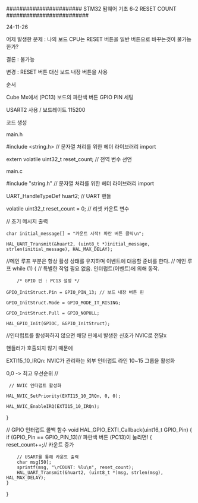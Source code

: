 ####################### STM32 펌웨어 기초 6-2 RESET COUNT #########################


24-11-26 


어제 발생한 문제 : 나의 보드 CPU는 RESET 버튼을 일반 버튼으로 바꾸는것이 불가능한가? 


결론 : 불가능 


변경 : RESET 버튼 대신 보드 내장 버튼을 사용 


순서

Cube Mx에서 (PC13) 보드의 파란색 버튼 GPIO PIN 세팅 

USART2 사용 / 보드레이트 115200 

코드 생성 

main.h 

#include <string.h> // 문자열 처리를 위한 헤더 라이브러리 import 

extern volatile uint32_t reset_count; // 전역 변수 선언

main.c

#include "string.h" // 문자열 처리를 위한 헤더 라이브러리 import

UART_HandleTypeDef huart2; // UART 핸들

volatile uint32_t reset_count = 0; // 리셋 카운트 변수

// 초기 메시지 출력

    char initial_message[] = "카운트 시작! 파란 버튼 클릭\n";
    
    HAL_UART_Transmit(&huart2, (uint8_t *)initial_message, strlen(initial_message), HAL_MAX_DELAY);

//메인 루프 부분은 항상 활성 상태를 유지하며 이벤트에 대응할 준비를 한다.
 // 메인 루프
    while (1)
    {
        // 특별한 작업 필요 없음. 인터럽트(이벤트)에 의해 동작.


        /* GPIO 핀 : PC13 설정 */
        
    GPIO_InitStruct.Pin = GPIO_PIN_13; // 보드 내장 버튼 핀
    
    GPIO_InitStruct.Mode = GPIO_MODE_IT_RISING;
    
    GPIO_InitStruct.Pull = GPIO_NOPULL;
    
    HAL_GPIO_Init(GPIOC, &GPIO_InitStruct);

//인터럽트를 활성화하지 않으면 해당 핀에서 발생한 신호가 NVIC로 전달x

핸들러가 호출되지 않기 때문에 

EXTI15_10_IRQn: NVIC가 관리하는 외부 인터럽트 라인 10~15 그룹을 활성화

0,0 -> 최고 우선순위 //

     // NVIC 인터럽트 활성화 
     
    HAL_NVIC_SetPriority(EXTI15_10_IRQn, 0, 0);
    
    HAL_NVIC_EnableIRQ(EXTI15_10_IRQn);
}


// GPIO 인터럽트 콜백 함수
void HAL_GPIO_EXTI_Callback(uint16_t GPIO_Pin)
{
    if (GPIO_Pin == GPIO_PIN_13)// 파란색 버튼 (PC13)이 눌리면! 
    {
        reset_count++;// 카운트 증가

        // USART를 통해 카운트 출력
        char msg[50];
        sprintf(msg, "\rCOUNT: %lu\n", reset_count);
        HAL_UART_Transmit(&huart2, (uint8_t *)msg, strlen(msg), HAL_MAX_DELAY);
    }
}





     

